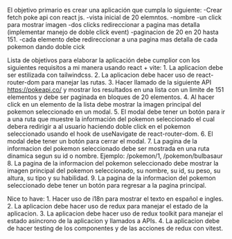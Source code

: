 El objetivo primario es crear una aplicación que cumpla lo siguiente:
-Crear fetch poke api con react js.
-vista inicial de 20 elemntos.
-nombre
-un click para mostrar imagen
-dos clicks redireccionar a pagina mas detalla (implementar manejo de doble click event)
-paginacion de 20 en 20 hasta 151.
-cada elemento debe redireccionar a una pagina mas detalla de cada pokemon dando doble cick

Lista de objetivos para elaborar la aplicación debe cumplior con los siguientes requisitos a mi manera usando react + vite:
    1. La aplicacion debe ser estilizada con tailwindcss.
    2. La aplicacion debe hacer uso de react-router-dom para manejar las rutas.
    3. Hacer llamado de la siguiente API https://pokeapi.co/ y mostrar los resultados en una lista con un limite de 151 elementos y debe ser paginada en bloques de 20 elementos.
    4. Al hacer click en un elemento de la lista debe mostrar la imagen principal del pokemon seleccionado en un modal.
    5. El modal debe tener un botón para ir a una ruta que muestre la información del pokemon seleccionado el cual debera redirigir a al usuario haciendo doble click en el pokemon seleccionado usando el hook de useNavigate de react-router-dom.
    6. El modal debe tener un botón para cerrar el modal.
    7. La pagina de la informacion del pokemon seleccionado debe ser mostrada en una ruta dinamica segun su id o nombre. Ejemplo: /pokemon/1, /pokemon/bulbasaur
    8. La pagina de la informacion del pokemon seleccionado debe mostrar la imagen principal del pokemon seleccionado, su nombre, su id, su peso, su altura, su tipo y su habilidad.
    9. La pagina de la informacion del pokemon seleccionado debe tener un botón para regresar a la pagina principal.

Nice to have:
    1. Hacer uso de i18n para mostrar el texto en español e ingles.
    2. La aplicacion debe hacer uso de redux para manejar el estado de la aplicacion.
    3. La aplicacion debe hacer uso de redux toolkit para manejar el estado asincrono de la aplicacion y llamados a APIs.
    4. La aplicacion debe de hacer testing de los componentes y de las acciones de redux con vitest. 
